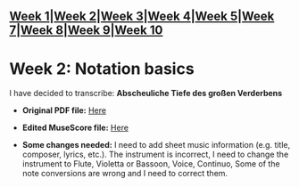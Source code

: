 [Week 1](Week1.md)|[Week 2](Week2.md)|[Week 3](Week3.md)|[Week 4](Week4.md)|[Week 5](Week5.md)|[Week 7](Week7.md)|[Week 8](Week8.md)|[Week 9](Week9.md)|[Week 10](Week10.md)
---
# Week 2: Notation basics
 I have decided to transcribe: **Abscheuliche Tiefe des großen Verderbens**


- **Original PDF file:** [Here](https://github.com/Kerui0101/MCA-2023/files/12810971/Week2.pdf)

- **Edited MuseScore file:** [Here](https://github.com/Kerui0101/MCA-2023/raw/master/data/Week%202.mscz)

- **Some changes needed:**
I need to add sheet music information (e.g. title, composer, lyrics, etc.).
The instrument is incorrect, I need to change the instrument to Flute, Violetta or Bassoon, Voice, Continuo,
Some of the note conversions are wrong and I need to correct them.
